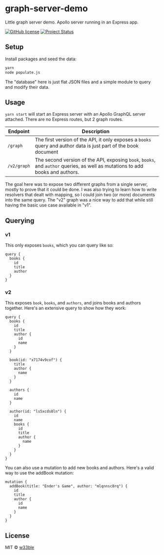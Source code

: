 # graph-server-demo

Little graph server demo. Apollo server running in an Express app.

[![GitHub license](https://img.shields.io/badge/license-MIT-blue.svg)](https://raw.githubusercontent.com/w33ble/graph-server-demo/master/LICENSE)
[![Project Status](https://img.shields.io/badge/status-experimental-orange.svg)](https://nodejs.org/api/documentation.html#documentation_stability_index)

## Setup

Install packages and seed the data:

```sh
yarn
node populate.js
```

The "database" here is just flat JSON files and a simple module to query and modify their data.

## Usage

`yarn start` will start an Express server with an Apollo GraphQL server attached. There are no Express routes, but 2 graph routes.

Endpoint | Description
-------- | -----------
`/graph` | The first version of the API, it only exposes a `books` query and author data is just part of the book document
`/v2/graph` | The second version of the API, exposing `book`, `books`, and `author` queries, as well as mutations to add books and authors.

The goal here was to expose two different graphs from a single server, mostly to prove that it could be done. I was also trying to learn how to write resolvers that dealt with mapping, so I could join two (or more) documents into the same query. The "v2" graph was a nice way to add that while still having the basic use case available in "v1".

## Querying

### v1

This only exposes `books`, which you can query like so:

```gql
query {
  books {
    id
    title
    author
  }
}
```

### v2

This exposes `book`, `books`, and `authors`, and joins books and authors together. Here's an extensive query to show how they work:

```gql
query {
  books {
    id
    title
    author {
      id
      name
    }
  }

  book(id: "x7174v9cof") {
    title
    author {
      name
    }
  }

  authors {
    id
    name
  }

  author(id: "ls5xcds8ln") {
    id
    name
    books {
      id
      title
      author {
        name
      }
    }
  }
}
```

You can also use a mutation to add new books and authors. Here's a valid way to use the addBook mutation:

```gql
mutation {
  addBook(title: "Ender's Game", author: "mlqnnsc8rq") {
    id
    title
    author {
      id
      name
    }
  }
}
```

## License

MIT © [w33ble](https://github.com/w33ble)
